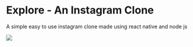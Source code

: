 # Explore - An Instagram Clone
A simple easy to use instagram clone made using react native and node js

<img src="https://res.cloudinary.com/dlpbuhp5r/image/upload/v1651434372/logo_hg13ob.png" />
